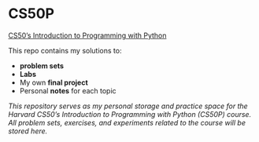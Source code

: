 # CS50P 
[CS50’s Introduction to Programming with Python](https://cs50.harvard.edu/python/)

This repo contains my solutions to:
- **problem sets**
- **Labs**
- My own **final project**
- Personal **notes** for each topic

_*This repository serves as my personal storage and practice space for the Harvard CS50’s Introduction to Programming with Python (CS50P) course. All problem sets, exercises, and experiments related to the course will be stored here.*_
<!--






# 🐍 CS50P – Introduction to Programming with Python

Welcome to my journey through [CS50’s Introduction to Programming with Python](https://cs50.harvard.edu/python/) – a beginner-friendly but rigorous course offered by Harvard University, designed to teach the fundamentals of programming using Python.

---

## 📚 Course Overview

This repo contains my solutions to:

- ✅ Weekly **problem sets**
- 🧪 **Labs**
- 🚀 My own **final project**
- 📝 Personal **notes** for each topic

---

## 🧠 What I’m Learning

- Python syntax, variables, loops, conditionals
- Functions, arguments, return values
- Exceptions, file handling, libraries
- Regex, decorators, data structures
- Clean code, debugging, testing
- Real-world applications of Python

---

## 🚀 Final Project (coming soon)

I’ll be building a final project that applies what i’ve learned stay tuned! 😄

---

## 🧑‍💻 About Me

👤 **ogcz**  
📷 [Instagram](https://instagram.com/_ogcz)  
🌴 [Linktree](https://linktr.ee/ogcz)

## ⚠️ Note

🛑 I do not share official solutions
✅ All code is written by me and shared to track progress and help others learn

Please **do not copy** this code directly try to solve the problems yourself first
--!>

